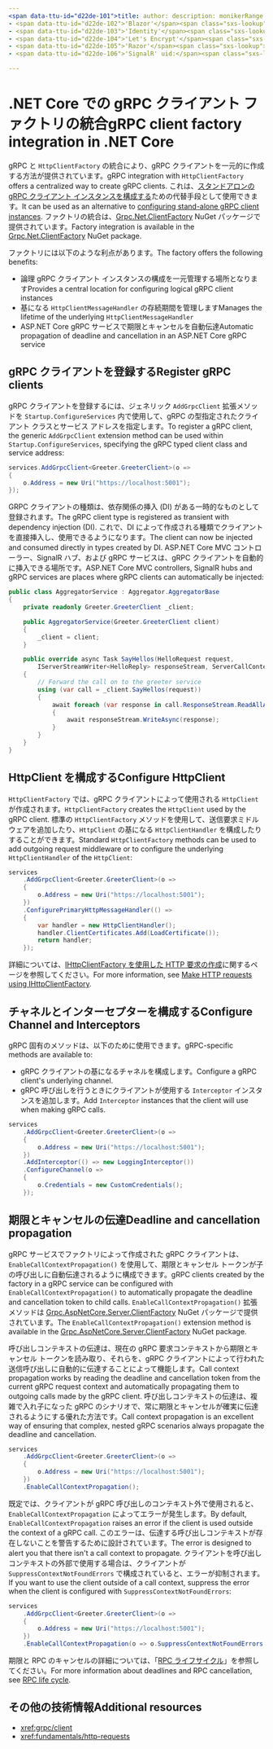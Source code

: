 ```yaml
---
<span data-ttu-id="d22de-101">title: author: description: monikerRange: ms.author: ms.date: no-loc:</span><span class="sxs-lookup"><span data-stu-id="d22de-101">title: author: description: monikerRange: ms.author: ms.date: no-loc:</span></span>
- <span data-ttu-id="d22de-102">'Blazor'</span><span class="sxs-lookup"><span data-stu-id="d22de-102">'Blazor'</span></span>
- <span data-ttu-id="d22de-103">'Identity'</span><span class="sxs-lookup"><span data-stu-id="d22de-103">'Identity'</span></span>
- <span data-ttu-id="d22de-104">'Let's Encrypt'</span><span class="sxs-lookup"><span data-stu-id="d22de-104">'Let's Encrypt'</span></span>
- <span data-ttu-id="d22de-105">'Razor'</span><span class="sxs-lookup"><span data-stu-id="d22de-105">'Razor'</span></span>
- <span data-ttu-id="d22de-106">'SignalR' uid:</span><span class="sxs-lookup"><span data-stu-id="d22de-106">'SignalR' uid:</span></span> 

---
```

# <a name="grpc-client-factory-integration-in-net-core"></a><span data-ttu-id="d22de-107">.NET Core での gRPC クライアント ファクトリの統合</span><span class="sxs-lookup"><span data-stu-id="d22de-107">gRPC client factory integration in .NET Core</span></span>

<span data-ttu-id="d22de-108">gRPC と `HttpClientFactory` の統合により、gRPC クライアントを一元的に作成する方法が提供されています。</span><span class="sxs-lookup"><span data-stu-id="d22de-108">gRPC integration with `HttpClientFactory` offers a centralized way to create gRPC clients.</span></span> <span data-ttu-id="d22de-109">これは、[スタンドアロンの gRPC クライアント インスタンスを構成する](xref:grpc/client)ための代替手段として使用できます。</span><span class="sxs-lookup"><span data-stu-id="d22de-109">It can be used as an alternative to [configuring stand-alone gRPC client instances](xref:grpc/client).</span></span> <span data-ttu-id="d22de-110">ファクトリの統合は、[Grpc.Net.ClientFactory](https://www.nuget.org/packages/Grpc.Net.ClientFactory) NuGet パッケージで提供されています。</span><span class="sxs-lookup"><span data-stu-id="d22de-110">Factory integration is available in the [Grpc.Net.ClientFactory](https://www.nuget.org/packages/Grpc.Net.ClientFactory) NuGet package.</span></span>

<span data-ttu-id="d22de-111">ファクトリには以下のような利点があります。</span><span class="sxs-lookup"><span data-stu-id="d22de-111">The factory offers the following benefits:</span></span>

* <span data-ttu-id="d22de-112">論理 gRPC クライアント インスタンスの構成を一元管理する場所となります</span><span class="sxs-lookup"><span data-stu-id="d22de-112">Provides a central location for configuring logical gRPC client instances</span></span>
* <span data-ttu-id="d22de-113">基になる `HttpClientMessageHandler` の存続期間を管理します</span><span class="sxs-lookup"><span data-stu-id="d22de-113">Manages the lifetime of the underlying `HttpClientMessageHandler`</span></span>
* <span data-ttu-id="d22de-114">ASP.NET Core gRPC サービスで期限とキャンセルを自動伝達</span><span class="sxs-lookup"><span data-stu-id="d22de-114">Automatic propagation of deadline and cancellation in an ASP.NET Core gRPC service</span></span>

## <a name="register-grpc-clients"></a><span data-ttu-id="d22de-115">gRPC クライアントを登録する</span><span class="sxs-lookup"><span data-stu-id="d22de-115">Register gRPC clients</span></span>

<span data-ttu-id="d22de-116">gRPC クライアントを登録するには、ジェネリック `AddGrpcClient` 拡張メソッドを `Startup.ConfigureServices` 内で使用して、gRPC の型指定されたクライアント クラスとサービス アドレスを指定します。</span><span class="sxs-lookup"><span data-stu-id="d22de-116">To register a gRPC client, the generic `AddGrpcClient` extension method can be used within `Startup.ConfigureServices`, specifying the gRPC typed client class and service address:</span></span>

```csharp
services.AddGrpcClient<Greeter.GreeterClient>(o =>
{
    o.Address = new Uri("https://localhost:5001");
});
```

<span data-ttu-id="d22de-117">GRPC クライアントの種類は、依存関係の挿入 (DI) がある一時的なものとして登録されます。</span><span class="sxs-lookup"><span data-stu-id="d22de-117">The gRPC client type is registered as transient with dependency injection (DI).</span></span> <span data-ttu-id="d22de-118">これで、DI によって作成される種類でクライアントを直接挿入し、使用できるようになります。</span><span class="sxs-lookup"><span data-stu-id="d22de-118">The client can now be injected and consumed directly in types created by DI.</span></span> <span data-ttu-id="d22de-119">ASP.NET Core MVC コントローラー、SignalR ハブ、および gRPC サービスは、gRPC クライアントを自動的に挿入できる場所です。</span><span class="sxs-lookup"><span data-stu-id="d22de-119">ASP.NET Core MVC controllers, SignalR hubs and gRPC services are places where gRPC clients can automatically be injected:</span></span>

```csharp
public class AggregatorService : Aggregator.AggregatorBase
{
    private readonly Greeter.GreeterClient _client;

    public AggregatorService(Greeter.GreeterClient client)
    {
        _client = client;
    }

    public override async Task SayHellos(HelloRequest request,
        IServerStreamWriter<HelloReply> responseStream, ServerCallContext context)
    {
        // Forward the call on to the greeter service
        using (var call = _client.SayHellos(request))
        {
            await foreach (var response in call.ResponseStream.ReadAllAsync())
            {
                await responseStream.WriteAsync(response);
            }
        }
    }
}
```

## <a name="configure-httpclient"></a><span data-ttu-id="d22de-120">HttpClient を構成する</span><span class="sxs-lookup"><span data-stu-id="d22de-120">Configure HttpClient</span></span>

<span data-ttu-id="d22de-121">`HttpClientFactory` では、gRPC クライアントによって使用される `HttpClient` が作成されます。</span><span class="sxs-lookup"><span data-stu-id="d22de-121">`HttpClientFactory` creates the `HttpClient` used by the gRPC client.</span></span> <span data-ttu-id="d22de-122">標準の `HttpClientFactory` メソッドを使用して、送信要求ミドルウェアを追加したり、`HttpClient` の基になる `HttpClientHandler` を構成したりすることができます。</span><span class="sxs-lookup"><span data-stu-id="d22de-122">Standard `HttpClientFactory` methods can be used to add outgoing request middleware or to configure the underlying `HttpClientHandler` of the `HttpClient`:</span></span>

```csharp
services
    .AddGrpcClient<Greeter.GreeterClient>(o =>
    {
        o.Address = new Uri("https://localhost:5001");
    })
    .ConfigurePrimaryHttpMessageHandler(() =>
    {
        var handler = new HttpClientHandler();
        handler.ClientCertificates.Add(LoadCertificate());
        return handler;
    });
```

<span data-ttu-id="d22de-123">詳細については、[IHttpClientFactory を使用した HTTP 要求の作成](xref:fundamentals/http-requests)に関するページを参照してください。</span><span class="sxs-lookup"><span data-stu-id="d22de-123">For more information, see [Make HTTP requests using IHttpClientFactory](xref:fundamentals/http-requests).</span></span>

## <a name="configure-channel-and-interceptors"></a><span data-ttu-id="d22de-124">チャネルとインターセプターを構成する</span><span class="sxs-lookup"><span data-stu-id="d22de-124">Configure Channel and Interceptors</span></span>

<span data-ttu-id="d22de-125">gRPC 固有のメソッドは、以下のために使用できます。</span><span class="sxs-lookup"><span data-stu-id="d22de-125">gRPC-specific methods are available to:</span></span>

* <span data-ttu-id="d22de-126">gRPC クライアントの基になるチャネルを構成します。</span><span class="sxs-lookup"><span data-stu-id="d22de-126">Configure a gRPC client's underlying channel.</span></span>
* <span data-ttu-id="d22de-127">gRPC 呼び出しを行うときにクライアントが使用する `Interceptor` インスタンスを追加します。</span><span class="sxs-lookup"><span data-stu-id="d22de-127">Add `Interceptor` instances that the client will use when making gRPC calls.</span></span>

```csharp
services
    .AddGrpcClient<Greeter.GreeterClient>(o =>
    {
        o.Address = new Uri("https://localhost:5001");
    })
    .AddInterceptor(() => new LoggingInterceptor())
    .ConfigureChannel(o =>
    {
        o.Credentials = new CustomCredentials();
    });
```

## <a name="deadline-and-cancellation-propagation"></a><span data-ttu-id="d22de-128">期限とキャンセルの伝達</span><span class="sxs-lookup"><span data-stu-id="d22de-128">Deadline and cancellation propagation</span></span>

<span data-ttu-id="d22de-129">gRPC サービスでファクトリによって作成された gRPC クライアントは、`EnableCallContextPropagation()` を使用して、期限とキャンセル トークンが子の呼び出しに自動伝達されるように構成できます。</span><span class="sxs-lookup"><span data-stu-id="d22de-129">gRPC clients created by the factory in a gRPC service can be configured with `EnableCallContextPropagation()` to automatically propagate the deadline and cancellation token to child calls.</span></span> <span data-ttu-id="d22de-130">`EnableCallContextPropagation()` 拡張メソッドは [Grpc.AspNetCore.Server.ClientFactory](https://www.nuget.org/packages/Grpc.AspNetCore.Server.ClientFactory) NuGet パッケージで提供されています。</span><span class="sxs-lookup"><span data-stu-id="d22de-130">The `EnableCallContextPropagation()` extension method is available in the [Grpc.AspNetCore.Server.ClientFactory](https://www.nuget.org/packages/Grpc.AspNetCore.Server.ClientFactory) NuGet package.</span></span>

<span data-ttu-id="d22de-131">呼び出しコンテキストの伝達は、現在の gRPC 要求コンテキストから期限とキャンセル トークンを読み取り、それらを、gRPC クライアントによって行われた送信呼び出しに自動的に伝達することによって機能します。</span><span class="sxs-lookup"><span data-stu-id="d22de-131">Call context propagation works by reading the deadline and cancellation token from the current gRPC request context and automatically propagating them to outgoing calls made by the gRPC client.</span></span> <span data-ttu-id="d22de-132">呼び出しコンテキストの伝達は、複雑で入れ子になった gRPC のシナリオで、常に期限とキャンセルが確実に伝達されるようにする優れた方法です。</span><span class="sxs-lookup"><span data-stu-id="d22de-132">Call context propagation is an excellent way of ensuring that complex, nested gRPC scenarios always propagate the deadline and cancellation.</span></span>

```csharp
services
    .AddGrpcClient<Greeter.GreeterClient>(o =>
    {
        o.Address = new Uri("https://localhost:5001");
    })
    .EnableCallContextPropagation();
```

<span data-ttu-id="d22de-133">既定では、クライアントが gRPC 呼び出しのコンテキスト外で使用されると、`EnableCallContextPropagation` によってエラーが発生します。</span><span class="sxs-lookup"><span data-stu-id="d22de-133">By default, `EnableCallContextPropagation` raises an error if the client is used outside the context of a gRPC call.</span></span> <span data-ttu-id="d22de-134">このエラーは、伝達する呼び出しコンテキストが存在しないことを警告するために設計されています。</span><span class="sxs-lookup"><span data-stu-id="d22de-134">The error is designed to alert you that there isn't a call context to propagate.</span></span> <span data-ttu-id="d22de-135">クライアントを呼び出しコンテキストの外部で使用する場合は、クライアントが `SuppressContextNotFoundErrors` で構成されていると、エラーが抑制されます。</span><span class="sxs-lookup"><span data-stu-id="d22de-135">If you want to use the client outside of a call context, suppress the error when the client is configured with `SuppressContextNotFoundErrors`:</span></span>

```csharp
services
    .AddGrpcClient<Greeter.GreeterClient>(o =>
    {
        o.Address = new Uri("https://localhost:5001");
    })
    .EnableCallContextPropagation(o => o.SuppressContextNotFoundErrors = true);
```

<span data-ttu-id="d22de-136">期限と RPC のキャンセルの詳細については、「[RPC ライフサイクル](https://www.grpc.io/docs/guides/concepts/#rpc-life-cycle)」を参照してください。</span><span class="sxs-lookup"><span data-stu-id="d22de-136">For more information about deadlines and RPC cancellation, see [RPC life cycle](https://www.grpc.io/docs/guides/concepts/#rpc-life-cycle).</span></span>

## <a name="additional-resources"></a><span data-ttu-id="d22de-137">その他の技術情報</span><span class="sxs-lookup"><span data-stu-id="d22de-137">Additional resources</span></span>

* <xref:grpc/client>
* <xref:fundamentals/http-requests>
